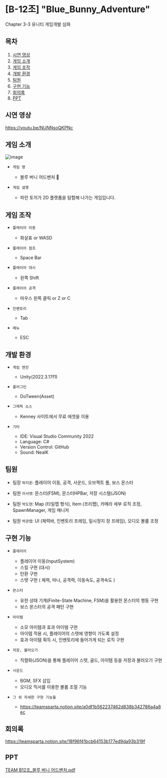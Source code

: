 # [B-12조] "Blue_Bunny_Adventure"
Chapter 3-3 유니티 게임개발 심화

## 목차
1. [시연 영상](#시연-영상)
2. [게임 소개](#게임-소개)
3. [게임 조작](#게임-조작)
4. [개발 환경](#개발-환경)
5. [팀원](#팀원)
6. [구현 기능](#구현-기능)
7. [회의록](#회의록)
8. [PPT](#PPT)

## 시연 영상
https://youtu.be/NUNNsoQKPNc

## 게임 소개

![image](https://github.com/hajeehoon12/Blue_Bunny_Adventure/assets/107660181/37c0be33-46ac-4c74-acaf-1d38e45b23dc)

- `게임 명`
  - 블루 버니 어드벤처 🐰

- `게임 설명`
  - 파란 토끼가 2D 플랫폼을 탐험해 나가는 게임입니다.

## 게임 조작
- `플레이어 이동`
  - 화살표 or WASD

- `플레이어 점프`
  - Space Bar

- `플레이어 대시`
  - 왼쪽 Shift

- `플레이어 공격`
  - 마우스 왼쪽 클릭 or Z or C

- `인벤토리`
  - Tab

- `메뉴`
  - ESC

## 개발 환경
- `게임 엔진`
  - Unity(2022.3.17f1)

- `플러그인`
  - DoTween(Asset)

- `그래픽 소스`
  - Kenney 사이트에서 무료 에셋을 이용

- `기타`
  - IDE: Visual Studio Community 2022
  - Language: C#
  - Version Control: GitHub
  - Sound:  NealK

## 팀원
- 팀장 `하지훈`: 플레이어 이동, 공격, 사운드, 오브젝트 풀, 보스 몬스터

- 팀원 `이서영`: 몬스터(FSM), 몬스터HPBar, 저장 시스템(JSON)

- 팀원 `박도현`: Map (타일맵 형식), Item (프리팹), 카메라 세부 로직 조정, SpawnManager, 게임 매니저

- 팀원 `박관엽`: UI (체력바, 인벤토리 프레임, 일시정지 창 프레임), 오디오 볼륨 조정

## 구현 기능
- `플레이어`
  - 플레이어 이동(InputSystem)
  - 스킬 구현 (대시)
  - 탄환 구현
  - 스탯 구현 ( 체력, 마나, 공격력, 이동속도, 공격속도 )

- `몬스터`
  - 유한 상태 기계(Finite-State Machine, FSM)을 활용한 몬스터의 행동 구현
  - 보스 몬스터의 공격 패턴 구현

- `아이템`
  - 소모 아이템과 효과 아이템 구현
  - 아이템 적용 시, 플레이어의 스탯에 영향이 가도록 설정
  - 효과 아이템 획득 시, 인벤토리에 들어가게 되는 로직 구현
 
- `저장, 불러오기`
  - 직렬화(JSON)을 통해 플레이어 스탯, 골드, 아이템 등을 저장과 불러오기 구현

- `사운드`
  - BGM, SFX 삽입
  - 오디오 믹서를 이용한 볼륨 조절 기능

- `그 외 자세한 구현 기능들`
  - https://teamsparta.notion.site/a0df1b562237462d838b342786a4a8ec

## 회의록
https://teamsparta.notion.site/18f96f41bcb64153b177ed9da93b319f

## PPT
[TEAM B12조_블루 버니 어드벤처.pdf](https://github.com/user-attachments/files/15981906/TEAM.B12._.pdf)
